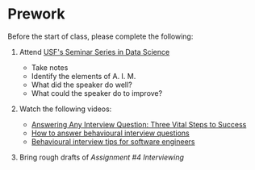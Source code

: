 Prework
======

Before the start of class, please complete the following:

1.  Attend [USF's Seminar Series in Data Science](https://www.meetup.com/USF-Seminar-Series-in-Data-Science/)
    - Take notes 
    - Identify the elements of A. I. M.
    - What did the speaker do well?
    - What could the speaker do to improve?

1. Watch the following videos:
    - [Answering Any Interview Question: Three Vital Steps to Success](https://www.youtube.com/watch?v=vlWyd-NjqQs)
    - [How to answer behavioural interview questions](https://youtu.be/sXQdlV5kg58)
    - [Behavioural interview tips for software engineers](https://www.youtube.com/watch?v=5gxNDGPE3Vg)

1. Bring rough drafts of _Assignment #4 Interviewing_